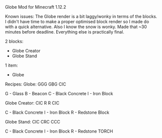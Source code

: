Globe Mod for Minecraft 1.12.2

Known issues: The Globe render is a bit laggy/wonky in terms of the blocks. I didn't have time to make a proper optimised block render so I made do with a quick alternative. Also I know the snow is wonky. Made that ~30 minutes before deadline. Everything else is practically final.

2 blocks:
- Globe Creator
- Globe Stand

1 item:
- Globe

Recipes:
Globe:
GGG
GBG
CIC

G - Glass
B - Beacon
C - Black Concrete
I - Iron Block


Globe Creator:
CIC
R R
CIC

C - Black Concrete
I - Iron Block
R - Redstone Block


Globe Stand:
CIC
CRC
CCC

C - Black Concrete
I - Iron Block
R - Redstone TORCH